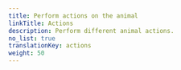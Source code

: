 ```yaml
---
title: Perform actions on the animal
linkTitle: Actions
description: Perform different animal actions.
no_list: true
translationKey: actions
weight: 50
---
```


   <object data="images/actions.svg" type="image/svg+xml" width="200" style="margin-left: 50mm" >
   </object>